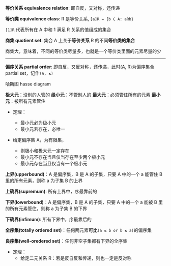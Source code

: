 **等价关系 equivalence relation**: 即自反，又对称，还传递

**等价类 equivalence class**: R 是等价关系, `[a]R = {b ∈ A: aRb}`

`[1]R` 代表所有在 A 中和 1 满足 R 关系的值组成的集合

**商集 quotient set**: 集合 A 上关于**等价关系** R 的不同**等价类的集合**

商集大，意味着，不同的等价类尽量多，也就是一个等价类里面的元素尽量的少

---

**偏序关系 partial order**: 即自反，又反对称，还传递，此时(A, R)为偏序集合 partial set，记作`(A, ≤)`

哈斯图 hasse diagram

**极大元**：没别的人管的
**级小元**：不管别人的
**最大元**：必须管住所有的元素
**最小元**：被所有元素管住

- 定理：

  - 最小元必为级小元
  - 最小元若存在，必唯一

- 给定偏序集 A，为有限集，
  - 则极小和极大元一定存在
  - 最小元不存在当且仅当存在至少两个极小元
  - 最小元存在当且仅当有一个极小元

**上界(upperbound)**：A 是偏序集，B 是 A 的子集，只要 A 中的一个 a 能管住 B 里的所有元素，则称 a 为子集 B 的上界

**上确界(supremum)**: 所有上界中，序最靠前的

**下界(lowerbound)**：A 是偏序集，B 是 A 的子集，只要 A 中的一个 a 能被 B 里的所有元素管住，则称 a 为子集 B 的下界

**下确界(infimum)**: 所有下界中，序最靠后的

**全序集(totally ordered set)**：任何两元素**可比**`(a ≤ b or b ≤ a)`的偏序集

**良序集(well-oredered set)**：任何非空子集都有下界的全序集

- 定理：
  - 给定二元关系 R：若是反自反和传递，则也一定是反对称
